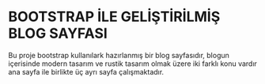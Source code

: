# BOOTSTRAP İLE GELİŞTİRİLMİŞ BLOG SAYFASI
Bu proje bootstrap kullanılark hazırlanmış bir blog sayfasıdır, blogun içerisinde modern tasarım ve rustik tasarım olmak üzere iki farklı konu vardır ana sayfa ile birlikte üç ayrı sayfa çalışmaktadır.